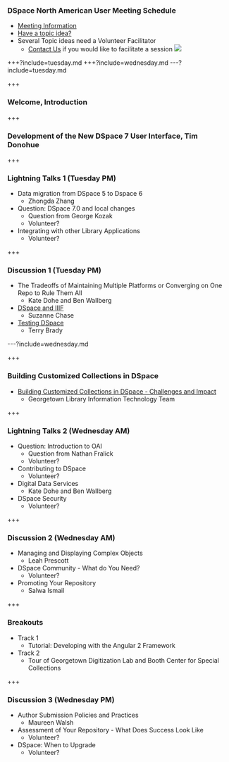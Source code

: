 ### DSpace North American User Meeting Schedule

* [Meeting Information](https://www.library.georgetown.edu/node/19724)
* [Have a topic idea?](https://docs.google.com/a/georgetown.edu/forms/d/e/1FAIpQLSev8m6pJWaun6Mn0QKupXDZByJfigsEMxkMPZ8nGEgOf_YPyw/viewform)
* Several Topic ideas need a Volunteer Facilitator
  * [Contact Us](mailto:digitalscholarship@georgetown.edu) if you would like to facilitate a session
![](https://www.library.georgetown.edu/sites/default/files/library-logo.png)


+++?include=tuesday.md
+++?include=wednesday.md
---?include=tuesday.md

+++

### Welcome, Introduction

+++

### Development of the New DSpace 7 User Interface, Tim Donohue

+++

### Lightning Talks 1 (Tuesday PM)

* Data migration from DSpace 5 to Dspace 6
  * Zhongda Zhang
* Question: DSpace 7.0 and local changes 
  * Question from George Kozak 
  * Volunteer? <!-- .element: class="red"-->
* Integrating with other Library Applications
  * Volunteer? <!-- .element: class="red"-->

+++

### Discussion 1 (Tuesday PM)

* The Tradeoffs of Maintaining Multiple Platforms or Converging on One Repo to Rule Them All
  * Kate Dohe and Ben Wallberg
* [DSpace and IIIF](?p=dspaceIIIF) 
  * Suzanne Chase
* [Testing DSpace](?p=testingDSpace)
  * Terry Brady 

---?include=wednesday.md

+++

### Building Customized Collections in DSpace

* [Building Customized Collections in DSpace - Challenges and Impact](?p=customizedCollections)
  * Georgetown Library Information Technology Team

+++

### Lightning Talks 2 (Wednesday AM)

* Question: Introduction to OAI 
  * Question from Nathan Fralick
  * Volunteer? <!-- .element: class="red"-->
* Contributing to DSpace  
  * Volunteer? <!-- .element: class="red"-->
* Digital Data Services 
  * Kate Dohe and Ben Wallberg
* DSpace Security  
  * Volunteer? <!-- .element: class="red"-->

+++

### Discussion 2 (Wednesday AM)

* Managing and Displaying Complex Objects
  * Leah Prescott
* DSpace Community - What do You Need?
  * Volunteer? <!-- .element: class="red"-->
* Promoting Your Repository
  * Salwa Ismail

+++

### Breakouts
* Track 1
  * Tutorial: Developing with the Angular 2 Framework
* Track 2
  * Tour of Georgetown Digitization Lab and Booth Center for Special Collections
  
+++

### Discussion 3 (Wednesday PM)

* Author Submission Policies and Practices
  * Maureen Walsh
* Assessment of Your Repository - What Does Success Look Like
  * Volunteer? <!-- .element: class="red"-->
* DSpace: When to Upgrade
  * Volunteer? <!-- .element: class="red"-->
